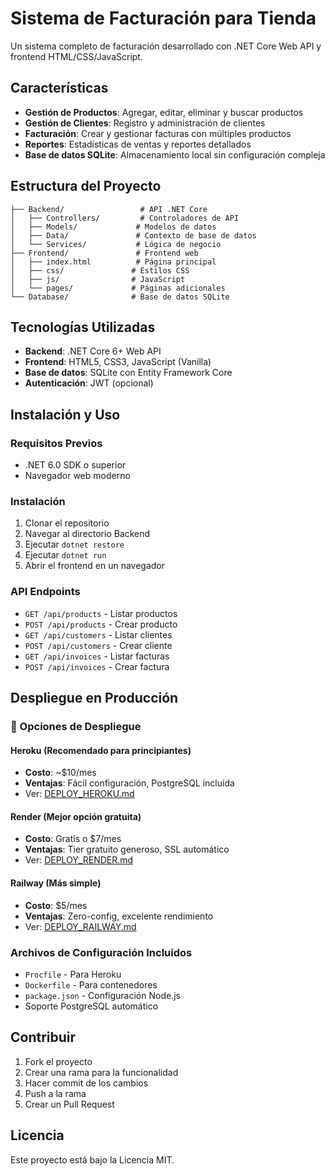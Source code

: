 # Sistema de Facturación para Tienda

Un sistema completo de facturación desarrollado con .NET Core Web API y frontend HTML/CSS/JavaScript.

## Características

- **Gestión de Productos**: Agregar, editar, eliminar y buscar productos
- **Gestión de Clientes**: Registro y administración de clientes
- **Facturación**: Crear y gestionar facturas con múltiples productos
- **Reportes**: Estadísticas de ventas y reportes detallados
- **Base de datos SQLite**: Almacenamiento local sin configuración compleja

## Estructura del Proyecto

```
├── Backend/                 # API .NET Core
│   ├── Controllers/         # Controladores de API
│   ├── Models/             # Modelos de datos
│   ├── Data/               # Contexto de base de datos
│   └── Services/           # Lógica de negocio
├── Frontend/               # Frontend web
│   ├── index.html          # Página principal
│   ├── css/               # Estilos CSS
│   ├── js/                # JavaScript
│   └── pages/             # Páginas adicionales
└── Database/              # Base de datos SQLite
```

## Tecnologías Utilizadas

- **Backend**: .NET Core 6+ Web API
- **Frontend**: HTML5, CSS3, JavaScript (Vanilla)
- **Base de datos**: SQLite con Entity Framework Core
- **Autenticación**: JWT (opcional)

## Instalación y Uso

### Requisitos Previos

- .NET 6.0 SDK o superior
- Navegador web moderno

### Instalación

1. Clonar el repositorio
2. Navegar al directorio Backend
3. Ejecutar `dotnet restore`
4. Ejecutar `dotnet run`
5. Abrir el frontend en un navegador

### API Endpoints

- `GET /api/products` - Listar productos
- `POST /api/products` - Crear producto
- `GET /api/customers` - Listar clientes  
- `POST /api/customers` - Crear cliente
- `GET /api/invoices` - Listar facturas
- `POST /api/invoices` - Crear factura

## Despliegue en Producción

### 🚀 Opciones de Despliegue

#### Heroku (Recomendado para principiantes)
- **Costo**: ~$10/mes
- **Ventajas**: Fácil configuración, PostgreSQL incluida
- Ver: [DEPLOY_HEROKU.md](./DEPLOY_HEROKU.md)

#### Render (Mejor opción gratuita)
- **Costo**: Gratis o $7/mes
- **Ventajas**: Tier gratuito generoso, SSL automático
- Ver: [DEPLOY_RENDER.md](./DEPLOY_RENDER.md)

#### Railway (Más simple)
- **Costo**: $5/mes
- **Ventajas**: Zero-config, excelente rendimiento
- Ver: [DEPLOY_RAILWAY.md](./DEPLOY_RAILWAY.md)

### Archivos de Configuración Incluidos
- `Procfile` - Para Heroku
- `Dockerfile` - Para contenedores
- `package.json` - Configuración Node.js
- Soporte PostgreSQL automático

## Contribuir

1. Fork el proyecto
2. Crear una rama para la funcionalidad
3. Hacer commit de los cambios
4. Push a la rama
5. Crear un Pull Request

## Licencia

Este proyecto está bajo la Licencia MIT.